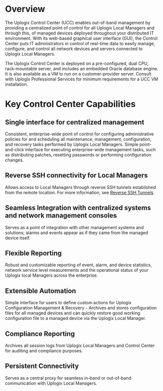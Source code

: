 # Overview
The Uplogix Control Center (UCC) enables out-of-band management by providing a centralized point of control for all Uplogix Local Managers and through this, of managed devices deployed throughout your distributed IT environment. With its web-based graphical user interface (GUI), the Control Center puts IT administrators in control of real-time data to easily manage, configure, and control all network devices and servers connected to Uplogix Local Managers.

The Uplogix Control Center is deployed on a pre-configured, dual CPU, rack-mountable server, and includes an embedded Oracle database engine. It is also available as a VM to run on a customer-provider server. Consult with Uplogix Professional Services for minimum requirements for a UCC VM installation.

# Key Control Center Capabilities

## Single interface for centralized management

Consistent, enterprise-wide point of control for configuring administrative policies for and scheduling all maintenance, management, configuration, and recovery tasks performed by Uplogix Local Managers. Simple point-and-click interface for executing enterprise-wide management tasks, such as distributing patches, resetting passwords or performing configuration changes.

## Reverse SSH connectivity for Local Managers 

Allows access to Local Managers through reverse SSH tunnels established from the remote location. For more information, see [Reverse SSH Tunnels](http://uplogix.com/docs/control-center-user-guide/managing-the-control-center/reverse-ssh-tunnels).

## Seamless Integration with centralized systems and network management consoles

Serves as a point of integration with other management systems and solutions; alarms and events appear as if they came from the managed device itself.

## Flexible Reporting

Robust and customizable reporting of event, alarm, and device statistics, network service level measurements and the operational status of your Uplogix local Managers across the enterprise.

## Extensible Automation

Simple interface for users to define custom actions for Uplogix Configuration Management & Recovery - Archives and stores configuration files for all managed devices and can quickly restore good working configuration file to a managed device via the Uplogix Local Manager.

## Compliance Reporting

Archives all session logs from Uplogix Local Managers and Control Center for auditing and compliance purposes.

## Persistent Connectivity 

Serves as a central proxy for seamless in-band or out-of-band communication with Uplogix Local Managers.